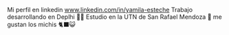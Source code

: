 Mi perfil en linkedin www.linkedin.com/in/yamila-esteche
Trabajo desarrollando en Deplhi 👩‍💻
Estudio en la UTN de San Rafael Mendoza 🎒
me gustan los michis 🐈‍⬛😺
